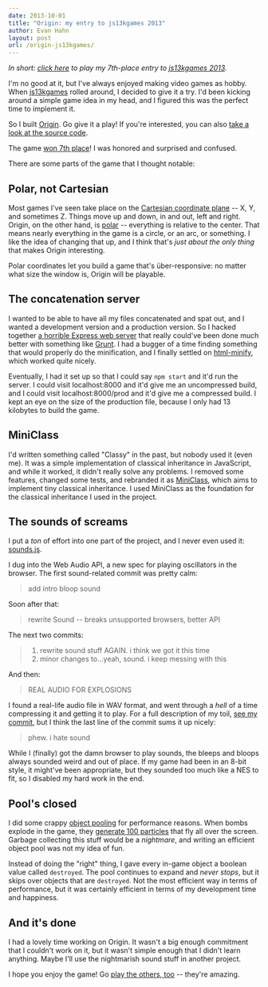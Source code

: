 ```yaml
---
date: 2013-10-01
title: "Origin: my entry to js13kgames 2013"
author: Evan Hahn
layout: post
url: /origin-js13kgames/
---
```


_In short: [click here](https://js13kgames.com/games/origin/index.html) to play my 7th-place entry to [js13kgames 2013](https://2013.js13kgames.com)._

I'm no good at it, but I've always enjoyed making video games as hobby. When [js13kgames](https://js13kgames.com/) rolled around, I decided to give it a try. I'd been kicking around a simple game idea in my head, and I figured this was the perfect time to implement it.

So I built [Origin](https://js13kgames.com/games/origin/index.html). Go give it a play! If you're interested, you can also [take a look at the source code](https://github.com/EvanHahn/js13kgames-2013).

The game [won 7th place](https://2013.js13kgames.com/#winners)! I was honored and surprised and confused.

There are some parts of the game that I thought notable:

## Polar, not Cartesian

Most games I've seen take place on the [Cartesian coordinate plane](https://en.wikipedia.org/wiki/Cartesian_coordinate_system) -- X, Y, and sometimes Z. Things move up and down, in and out, left and right. Origin, on the other hand, is [polar](https://en.wikipedia.org/wiki/Polar_coordinate_system) -- everything is relative to the center. That means nearly everything in the game is a circle, or an arc, or something. I like the idea of changing that up, and I think that's _just about the only thing_ that makes Origin interesting.

Polar coordinates let you build a game that's über-responsive: no matter what size the window is, Origin will be playable.

## The concatenation server

I wanted to be able to have all my files concatenated and spat out, and I wanted a development version and a production version. So I hacked together [a horrible Express web server](https://github.com/EvanHahn/js13kgames-2013/tree/master/server) that really could've been done much better with something like [Grunt](https://gruntjs.com/). I had a bugger of a time finding something that would properly do the minification, and I finally settled on [html-minify](https://npmjs.org/package/html-minify), which worked quite nicely.

Eventually, I had it set up so that I could say `npm start` and it'd run the server. I could visit localhost:8000 and it'd give me an uncompressed build, and I could visit localhost:8000/prod and it'd give me a compressed build. I kept an eye on the size of the production file, because I only had 13 kilobytes to build the game.

## MiniClass

I'd written something called "Classy" in the past, but nobody used it (even me). It was a simple implementation of classical inheritance in JavaScript, and while it worked, it didn't really solve any problems. I removed some features, changed some tests, and rebranded it as [MiniClass](https://github.com/EvanHahn/MiniClass), which aims to implement tiny classical inheritance. I used MiniClass as the foundation for the classical inheritance I used in the project.

## The sounds of screams

I put a _ton_ of effort into one part of the project, and I never even used it: [sounds.js](https://github.com/EvanHahn/js13kgames-2013/blob/master/src/lib/sounds.js).

I dug into the Web Audio API, a new spec for playing oscillators in the browser. The first sound-related commit was pretty calm:

> add intro bloop sound

Soon after that:

> rewrite Sound -- breaks unsupported browsers, better API

The next two commits:

> 1. rewrite sound stuff AGAIN. i think we got it this time
> 2. minor changes to...yeah, sound. i keep messing with this

And then:

> REAL AUDIO FOR EXPLOSIONS

I found a real-life audio file in WAV format, and went through a _hell_ of a time compressing it and getting it to play. For a full description of my toil, [see my commit](https://github.com/EvanHahn/js13kgames-2013/commit/63182d32ee1beae22f27445615181cda95239774), but I think the last line of the commit sums it up nicely:

> phew. i hate sound

While I (finally) got the damn browser to play sounds, the bleeps and bloops always sounded weird and out of place. If my game had been in an 8-bit style, it might've been appropriate, but they sounded too much like a NES to fit, so I disabled my hard work in the end.

## Pool's closed

I did some crappy [object pooling](https://en.wikipedia.org/wiki/Object_pool_pattern) for performance reasons. When bombs explode in the game, they [generate 100 particles](https://github.com/EvanHahn/js13kgames-2013/blob/master/src/bomb.js#L74) that fly all over the screen. Garbage collecting this stuff would be a _nightmare_, and writing an efficient object pool was not my idea of fun.

Instead of doing the "right" thing, I gave every in-game object a boolean value called `destroyed`. The pool continues to expand and _never stops_, but it skips over objects that are `destroyed`. Not the most efficient way in terms of performance, but it was certainly efficient in terms of my development time and happiness.

## And it's done

I had a lovely time working on Origin. It wasn't a big enough commitment that I couldn't work on it, but it wasn't simple enough that I didn't learn anything. Maybe I'll use the nightmarish sound stuff in another project.

I hope you enjoy the game! Go [play the others, too](https://2013.js13kgames.com/#winners) -- they're amazing.
